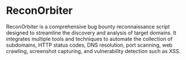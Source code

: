 # ReconOrbiter
ReconOrbiter is a comprehensive bug bounty reconnaissance script designed to streamline the discovery and analysis of target domains. It integrates multiple tools and techniques to automate the collection of subdomains, HTTP status codes, DNS resolution, port scanning, web crawling, screenshot capturing, and vulnerability detection such as XSS.
